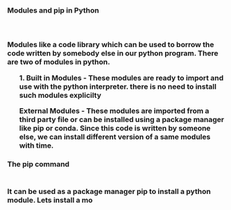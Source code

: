 <h3>Modules and pip in Python<h3>
<br>

<p>Modules like a code library which can be used to borrow the code written by somebody else in our python program. There are two of modules in python.</p>

<ul><b>1. Built in Modules</b> - These modules are ready to import and use with the python interpreter. there is no need to install such modules explicilty</ul>

<ul><b>External Modules</b> - These modules are imported from a third party file or can be installed using a package manager like pip or conda. Since this code is written by someone else, we can install different version of a same modules with time.</ul>

<h3>The pip command<h3>
<br>
It can be used as a package manager pip to install a python module. Lets install a mo

